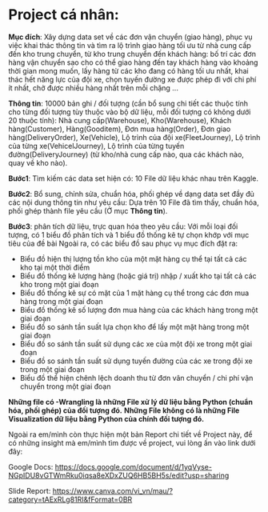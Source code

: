 # Project cá nhân: 
**Mục đích**: Xây dựng data set về các đơn vận chuyển (giao hàng), phục vụ việc khai thác thông tin và tìm ra lộ trình giao hàng tối ưu từ nhà cung cấp đến kho trung chuyển, từ kho trung chuyển đến khách hàng: bố trí các đơn hàng vận chuyển sao cho có thể giao hàng đến tay khách hàng vào khoảng thời gian mong muốn, lấy hàng từ các kho đang có hàng tối ưu nhất, khai thác hết năng lực của đội xe, chọn tuyến đường xe được phép đi với chi phí ít nhất, chở được nhiều hàng nhất trên mỗi chặng ...

**Thông tin**: 10000 bản ghi / đối tượng (cần bổ sung chi tiết các thuộc tính cho từng đối tượng tùy thuộc vào bộ dữ liệu, mỗi đối tượng có không dưới 20 thuộc tính): Nhà cung cấp(Warehouse), Kho(Warehouse), Khách hàng(Customer), Hàng(Gooditem), Đơn mua hàng(Order), Đơn giao hàng(DeliveryOrder), Xe(Vehicle), Lộ trình của đội xe(FleetJourney), Lộ trình của từng xe(VehicelJourney), Lộ trình của từng tuyến đường(DeliveryJourney) (từ kho/nhà cung cấp nào, qua các khách nào, quay về kho nào).

**Bước1**: Tìm kiếm các data set hiện có: 10 File dữ liệu khác nhau trên Kaggle.

**Bước2**: Bổ sung, chỉnh sửa, chuẩn hóa, phối ghép về dạng data set đầy đủ các nội dung thông tin như yêu cầu: Dựa trên 10 File đã tìm thấy, chuẩn hóa, phối ghép thành file yêu cầu (Ở mục **Thông tin**).

**Bước3**: phân tích dữ liệu, trực quan hóa theo yêu cầu: 
Với mỗi loại đối tượng, có 1 biểu đồ phân tích và 1 biểu đồ thống kê tự chọn khớp với mục tiêu của đề bài
Ngoài ra, có các biểu đồ sau phục vụ mục đích đặt ra: 
- Biểu đồ hiện thị lượng tồn kho của một mặt hàng cụ thể tại tất cả các kho tại một thời điểm
- Biểu đồ thống kê lượng hàng (hoặc giá trị) nhập / xuất kho tại tất cả các kho trong một giai đoạn
- Biểu đồ thống kê sự có mặt của 1 mặt hàng cụ thể trong các đơn mua hàng trong một giai đoạn
- Biểu đồ thống kê số lượng đơn mua hàng của các khách hàng trong một giai đoạn
- Biểu đồ so sánh tần suất lựa chọn kho để lấy một mặt hàng trong một giai đoạn
- Biểu đồ so sánh tần suất sử dụng các xe của một đội xe trong một giai đoạn
- Biểu đồ so sánh tần suất sử dụng tuyến đường của các xe trong đội xe trong một giai đoạn
- Biểu đồ thể hiện chênh lệch doanh thu từ đơn vân chuyển / chi phí vận chuyển trong một giai đoạn

**Những file có -Wrangling là những File xử lý dữ liệu bằng Python (chuẩn hóa, phối ghép) của đối tượng đó.**
**Những File không có là những File Visualization dữ liệu bằng Python của chính đối tượng đó.**

Ngoài ra em/mình còn thực hiện một bản Report chi tiết về Project này, để có những insight mà em/mình tìm được về project, vui lòng ấn vào link dưới đây:

Google Docs: https://docs.google.com/document/d/1yqVyse-NGpIDU8vGTWmRku0iqsa8eXDxZUQ6HB5BH5s/edit?usp=sharing 

Slide Report: https://www.canva.com/vi_vn/mau/?category=tAExRLg81RI&fFormat=0BR
